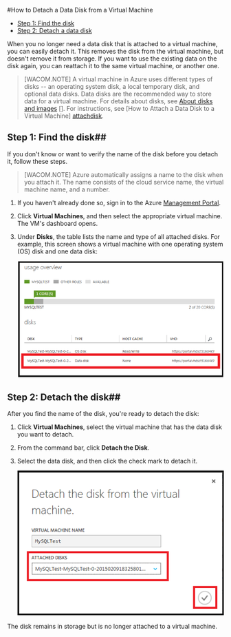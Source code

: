 <properties writer="kathydav" editor="tysonn" manager="timlt" />



#How to Detach a Data Disk from a Virtual Machine 

- [Step 1: Find the disk](#finddisks)
- [Step 2: Detach a data disk](#detachdisk)

When you no longer need a data disk that is attached to a virtual machine, you can easily detach it. This removes the disk from the virtual machine, but doesn't remove it from storage. If you want to use the existing data on the disk again, you can reattach it to the same virtual machine, or another one.  

> [WACOM.NOTE] A virtual machine in Azure uses different types of disks -- an operating system disk, a local temporary disk, and optional data disks. Data disks are the recommended way to store data for a virtual machine. For details about disks, see [About disks and images] []. For instructions, see [How to Attach a Data Disk to a Virtual Machine] [attachdisk].

## <a id="finddisks"> </a>Step 1: Find the disk##


If you don't know or want to verify the name of the disk before you detach it, follow these steps. 

> [WACOM.NOTE] Azure automatically assigns a name to the disk when you attach it. The name consists of the cloud service name, the virtual machine name, and a number.

1. If you haven't already done so, sign in to the Azure [Management Portal](http://manage.windowsazure.com). 

2. Click **Virtual Machines**, and then select the appropriate virtual machine. The VM's dashboard opens.

3. Under **Disks**, the table lists the name and type of all attached disks. For example, this screen shows a virtual machine with one operating system (OS) disk and one data disk:
		
	![Find data disk](./media/howto-detach-disk-windows-linux/FindDataDisks.png)	


## <a id="detachdisk"> </a>Step 2: Detach the disk##

After you find the name of the disk, you're ready to detach the disk:

1. Click **Virtual Machines**, select the virtual machine that has the data disk you want to detach.
2. From the command bar, click **Detach the Disk**.

2. Select the data disk, and then click the check mark to detach it.


	![Detach disk details](./media/howto-detach-disk-windows-linux/DetachDiskDetails.png)

The disk remains in storage but is no longer attached to a virtual machine.



[attachdisk]:/manage/windows/how-to-guides/attach-a-disk/

[About disks and images]:http://go.microsoft.com/fwlink/p/?LinkId=263439
